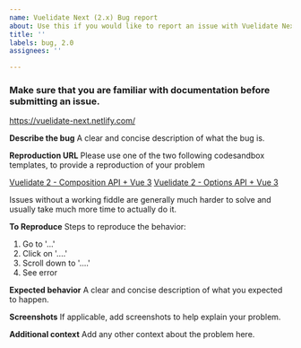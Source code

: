 ```yaml
---
name: Vuelidate Next (2.x) Bug report
about: Use this if you would like to report an issue with Vuelidate Next (2.x)
title: ''
labels: bug, 2.0
assignees: ''

---
```


### Make sure that you are familiar with documentation before submitting an issue.

  https://vuelidate-next.netlify.com/

**Describe the bug**
A clear and concise description of what the bug is.

**Reproduction URL**
Please use one of the two following codesandbox templates, to provide a reproduction of your problem

[Vuelidate 2 - Composition API + Vue 3](https://codesandbox.io/s/vuelidate-2-composition-api-vue-3-7wf99)
[Vuelidate 2 - Options API + Vue 3](https://codesandbox.io/s/vuelidate-2-options-api-vue-3-5ux4j)

Issues without a working fiddle are generally much harder to solve and usually take much more time to actually do it.


**To Reproduce**
Steps to reproduce the behavior:
1. Go to '...'
2. Click on '....'
3. Scroll down to '....'
4. See error

**Expected behavior**
A clear and concise description of what you expected to happen.

**Screenshots**
If applicable, add screenshots to help explain your problem.

**Additional context**
Add any other context about the problem here.
